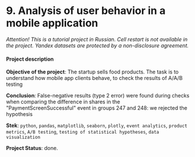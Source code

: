 # 9. Analysis of user behavior in a mobile application

*Attention! This is a tutorial project in Russian. Сell restart is not available in the project. Yandex datasets are protected by a non-disclosure agreement.*

#### Project description

**Objective of the project**: The startup sells food products. The task is to understand how mobile app clients behave, to check the results of A/A/B testing

**Conclusion**: False-negative results (type 2 error) were found during checks when comparing the difference in shares in the "PaymentScreenSuccessful" event in groups 247 and 248: we rejected the hypothesis

**Stek**: `python`, `pandas`, `matplotlib`, `seaborn`, `plotly`, `event analytics`, `product metrics`, `A/B testing`, `testing of statistical hypotheses`, `data visualization`

**Project Status**: done.
